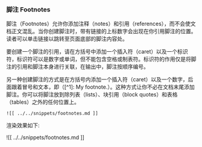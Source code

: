 ### 脚注 Footnotes

脚注（Footnotes）允许你添加注释（notes）和引用（references），而不会使文档正文混乱。当你创建脚注时，带有链接的上标数字会出现在你引用脚注的位置。 读者可以单击链接以跳转至页面底部的脚注内容处。

要创建一个脚注的引用，请在方括号中添加一个插入符（caret）以及一个标识符，标识符可以是数字或单词，但不能包含空格或制表符。标识符的作用仅是将脚注的引用和脚注本身进行关联，在输出中，脚注按顺序编号。

另一种创建脚注的方式是在方括号内添加一个插入符（caret）以及一个数字，后面跟着冒号和文本，即（[^1]: My footnote.）。这种方式让你不必在文档末尾添加脚注。你可以将脚注放到除列表（lists）、块引用（block quotes）和表格（tables）之外的任何位置上。

```
![[ ../../snippets/footnotes.md ]]
```

渲染效果如下:

![[ ../../snippets/footnotes.md ]]